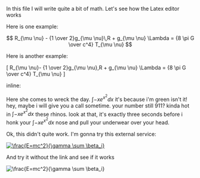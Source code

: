 In this file I will write quite a bit of math. Let's see how the Latex editor works

Here is one example:

$$
R_{\mu \nu} - {1 \over 2}g_{\mu \nu}\,R + g_{\mu \nu} \Lambda
= {8 \pi G \over c^4} T_{\mu \nu}
$$

Here is another example:

\[
R_{\mu \nu}- {1 \over 2}g_{\mu \nu}\,R + g_{\mu \nu} \Lambda
= {8 \pi G \over c^4} T_{\mu \nu}
\]

inline:

Here she comes to wreck the day. $\int -xe^{x^2} dx$ it's because i'm
green isn't it! hey, maybe i will give you a call sometime. your number
still 911? kinda hot in $\int -xe^{x^2} dx$ these rhinos. look at that,
it's exactly three seconds before i honk your $\int -xe^{x^2} dx$ nose and
pull your underwear over your head.

Ok, this didn't quite work. I'm gonna try this external service:

<a href="https://www.codecogs.com/eqnedit.php?latex=\frac{E=mc^2}{\gamma&space;\sum&space;\beta_i}" target="_blank"><img src="https://latex.codecogs.com/gif.latex?\frac{E=mc^2}{\gamma&space;\sum&space;\beta_i}" title="\frac{E=mc^2}{\gamma \sum \beta_i}" /></a>

And try it without the link and see if it works

<img src="https://latex.codecogs.com/gif.latex?\frac{E=mc^2}{\gamma&space;\sum&space;\beta_i}" title="\frac{E=mc^2}{\gamma \sum \beta_i}" />
